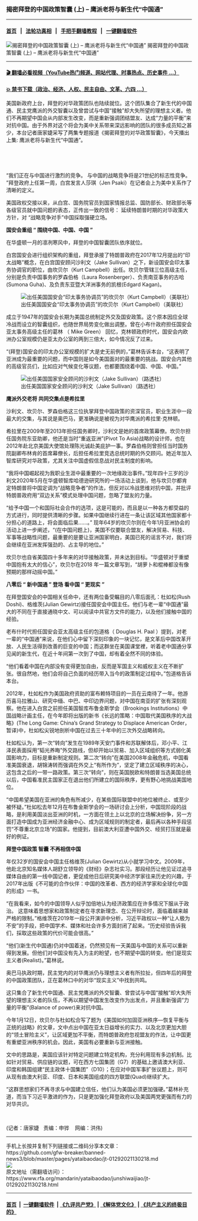 ### 揭密拜登的中国政策智囊 (上) –  鹰派老将与新生代“中国通”
------------------------

#### [首页](https://github.com/gfw-breaker/banned-news3/blob/master/README.md) &nbsp;&nbsp;|&nbsp;&nbsp; [法轮功真相](https://github.com/begood0513/basic/blob/master/README.md)  &nbsp;&nbsp;|&nbsp;&nbsp; [手把手翻墙教程](https://github.com/gfw-breaker/guides/wiki)  &nbsp;&nbsp;|&nbsp;&nbsp; [一键翻墙软件](https://github.com/gfw-breaker/nogfw/blob/master/README.md)  



<div id="headerimg">
 <img alt="揭密拜登的中国政策智囊 (上) –  鹰派老将与新生代“中国通”" src="https://www.rfa.org/mandarin/yataibaodao/junshiwaijiao/jt-01292021130218.html/@@images/c6d3da4e-3488-4743-8fb4-dd74ba15b13d.jpeg" title="揭密拜登的中国政策智囊 (上) –  鹰派老将与新生代“中国通”"/>
 <span class="lead_image_caption">
  揭密拜登的中国政策智囊 (上) –  鹰派老将与新生代“中国通”
 </span>
 <!-- zoomattribute -->
</div>

<hr/>


#### [ 🎬  翻墙必看视频（YouTube热门频道、网站代理、时事热点、历史事件 ...）](https://github.com/gfw-breaker/links/blob/master/banned.md)

#### [ 💥  禁书下载（政治、经济、人权、民主自由、文革、六四 ...）](https://github.com/gfw-breaker/books/blob/master/README.md)

<div id="storytext">
 <div class="sidebar">
 </div>
 <p>
 </p>
 <p>
  美国新政府上台，拜登的对华政策团队也陆续就位。这个团队集合了新生代的中国通、民主党鹰派的外交智囊以及曾尝试与中国“接触”却大失所望的理想主义者。他们不再期望中国会从内部发生改变，而是重新强调团结盟友、达成“力量的平衡”来对抗中国。由于外界对这个将会为美中关系带来深远影响的团队的很多成员知之甚少，本台记者唐家婕采写了两集专题报道《揭密拜登的对华政策智囊》，今天播出上集: 鹰派老将与新生代“中国通”。
 </p>
 <p>
  <br/>
 </p>
 <p>
  <br/>
 </p>
 <p>
  “我们正在与中国进行激烈的竞争。 与中国的战略竞争将是21世纪的标志性竞争。 ”拜登政府上任第一周，白宫发言人莎琪（Jen Psaki）在记者会上为美中关系作了清晰的定义。
 </p>
 <p>
  美国政权交接以来，从白宫、国务院官员到国家情报总监、国防部长、财政部长等各级官员就中国问题的表态，正传出一致的信号：
  <span>
   延续特朗普时期的对华政策大方针，对
  </span>
  “战略竞争对手”中国採取强硬立场。
 </p>
 <p>
  <strong>
   国安会重组
  </strong>
  <strong>
  </strong>
  <strong>
   “
  </strong>
  <strong>
   围绕中国、中国、中国
  </strong>
  <strong>
   ”
  </strong>
 </p>
 <p>
  在华盛顿一月的凛冽寒风中，拜登的中国智囊团队依序就位。
 </p>
 <p>
  白宫国安会进行组织架构的重组，拜登承接了特朗普政府在2017年12月提出的“印太战略”概念，在白宫国安顾问沙利文（Jake Sullivan）之下，新设国安会印太事务协调官的职位，由坎贝尔（Kurt Campbell）出任。坎贝尔管辖三位高级主任，分别是负责中国事务的罗森伯格（Laura Rosenberger）、负责南亚事务的古哈(Sumona Guha)、及负责东亚暨大洋洲事务的凯根(Edgard Kagan)。
 </p>
 <p>
  <figure class="image-richtext image-inline captioned" style="width:620px;">
   <img alt="出任美国国安会“印太事务协调员”的坎贝尔（Kurt Campbell）（美联社）" src="https://www.rfa.org/mandarin/yataibaodao/junshiwaijiao/jt-01292021130218.html/jt0129.jpg/@@images/a927c221-c576-4f7c-88dd-1a366262f31e.jpeg" title="jt0129.jpg"/>
   <figcaption class="image-caption">
    出任美国国安会“印太事务协调员”的坎贝尔（Kurt Campbell）（美联社）
   </figcaption>
   <small>
   </small>
  </figure>
 </p>
 <p>
  成立于1947年的国安会长期为美国总统制定外交及国安政策。这个原本因应全球冷战而设立的智囊组织，也随世界局势变化做出调整。曾在小布什政府担任国安会亚太事务高级主任的葛林 （
  <span>
   Mike Green）
  </span>
  回忆，克林顿政府时代，国安会内欧洲办公室规模仍是亚太办公室的两到三倍大，如今情况反了过来。
 </p>
 <p>
  “(拜登)国安会的印太办公室规模的扩大是史无前例的，”葛林告诉本台，“这表明了亚洲成为最重要的问题，而中国则是如今美国面对的最重要的挑战。国安会内其他的高级官员们，比如应对气候变化等议题，也都要围绕着中国、中国、中国。”
 </p>
 <p>
  <figure class="image-richtext image-inline captioned" style="width:1280px;">
   <img alt="出任美国国家安全顾问的沙利文（Jake Sullivan）（路透社）" src="https://www.rfa.org/mandarin/yataibaodao/junshiwaijiao/jt-01292021130218.html/jt0201.jpg/@@images/caeefd7f-0fe6-4fb5-a09a-6bb6e331d8e1.jpeg" title="jt0201.jpg"/>
   <figcaption class="image-caption">
    出任美国国家安全顾问的沙利文（Jake Sullivan）（路透社）
   </figcaption>
   <small>
   </small>
  </figure>
 </p>
 <p>
  <strong>
   鹰派外交老将
  </strong>
  <strong>
  </strong>
  <strong>
   共同交集点是希拉里
  </strong>
 </p>
 <p>
  沙利文、坎贝尔、罗森伯格这三位执掌拜登中国政策的资深官员，职业生涯中一段最大的交集，与其说是奥巴马，更准确说是被视为对华鹰派的希拉里·克林顿。
 </p>
 <p>
  希拉里在2009年至2013年担任国务卿时，沙利文是她的首席政策幕僚。坎贝尔担任国务院东亚助卿，他还是当时“重返亚洲”(Pivot To Asia)战略的设计师，也在2012年赴北京美国大使馆处理陈光诚赴美庇护一事。罗森伯格则曾担任当时国务院副卿布林肯的首席幕僚长，后担任希拉里竞选总统时期的外交顾问。她近年加入智库研究对华政策，尤其关注中国虚假信息战对民主制度的影响。
 </p>
 <p>
  “我将中国崛起视为我职业生涯中最重要的一次地缘政治事件。”现年四十三岁的沙利文2020年5月在华盛顿智库哈德逊研究所的一场活动上谈到，他与坎贝尔都肯定特朗普将中国定调为“战略竞争者”的作法，但反对以冷战思维对抗中国，并批评特朗普政府用“双边关系”模式处理中国问题，忽略了盟友的力量。
 </p>
 <p>
  “给予中国一个和国际社会合作的选项，这是可能的，而且是以一种各方都受益的方式进行，同时提供清晰的步骤。如果中国继续行进在一条让该区域其他国家都十分担心的道路上，将会面临后果……。” 现年64岁的坎贝尔则在今年1月亚洲协会的活动上进一步阐述，“(在中国问题上)，美国不仅要联合盟友，解决贸易、科技、军事等战略性问题，最重要的是要让亚洲国家明白，美国已死的谣言不对，我们将会继续在亚洲发挥强劲的、占主导的地位。”
 </p>
 <p>
  坎贝尔也自省美国四十多年来的对华接触政策，并未达到目标。“华盛顿对于重塑中国抱有太大的信心”，坎贝尔在2018
  <span>
   年一篇文章写到，“胡萝卜和棍棒都没有像预期的那样动摇中国。”
  </span>
 </p>
 <p>
  <strong>
   八零后
  </strong>
  <strong>
   “
  </strong>
  <strong>
   新中国通
  </strong>
  <strong>
   ”
  </strong>
  <strong>
   登场
  </strong>
  <strong>
  </strong>
  <strong>
   看中国
  </strong>
  <strong>
   “
  </strong>
  <strong>
   更现实
  </strong>
  <strong>
   ”
  </strong>
 </p>
 <p>
  在拜登国安会的中国相关任命中，还有两位备受瞩目的八零后面孔：杜如松(Rush Doshi)、格维茨(Julian Gewirtz)接任国安会中国主任。他们与老一辈“中国通”最大的不同在于直接通晓中文、可以阅读中共官方文件的能力，以及他们接触中国的经验。
 </p>
 <p>
  老布什时代担任国安会亚太高级主任的包道格（
  <span>
   Douglas H. Paal
  </span>
  ）提到，对老一辈的“中国通”来说，在他们心中留下深刻印象的一块记忆，是文革后中国改革开放、人民生活得到改善的巨变的中国；而这群坐在美国课堂裡，听着老中国通分享见闻的新生代，在近十年间第一次到了中国，却有着全然不同的体验。
 </p>
 <p>
  “他们看着中国在内部没有变得更加自由，反而是军国主义和威权主义在不断扩张。很自然地，他们会将自己负面的经历带入当今的政策制定过程中。”包道格告诉本台。
 </p>
 <p>
  2012年，杜如松作为美国政府资助的富布赖特项目的一员在云南待了一年。他游历喜马拉雅山、研究中缅、中巴、中印边界问题，对中国在南亚的扩张有深刻观察。他在进入白宫之前担任美国智库布鲁金斯学会（Brookings Institutions）中国战略计画主任，在今年即将出版的新书《长远的策略：中国取代美国秩序的大战略》(The Long Game: China’s Grand Strategy to Displace American Order，暂译)中，杜如松尖锐地剖析中国在过去三十年中的三次外交战略转向。
 </p>
 <p>
  杜如松认为，第一次“转向”发生在1989年天安门事件和苏联解体后，邓小平、江泽民表面採用“韬光养晦”外交路线，但却开始以贸易、加入区域组织等方式弱化美国影响力，目标是重新制定规则。第二次“转向”在美国2008年金融危机，中国看准美国衰退，胡锦涛转而强调在外交上“有所作为”，坚定了建立区域秩序的决心，这包含之后的一带一路政策。第三次“转向”，则在英国脱欧和特朗普当选美国总统以后，中国看准民主国家正在退出他们所建立的国际秩序，更有野心地挑战美国地位。
 </p>
 <p>
  “中国希望美国在亚洲的角色有所减少，在某些国际联盟中的地位被终止、或至少被怀疑。”杜如松去年12月在布鲁金斯学会的一场研讨会上分析，中国现阶段的战略，是利用美国淡出亚洲的时机，一方面在领土上以北京的立场解决纷争，另一方面打造中国成为亚洲经济金融中心、成为区域规则的制定者，最后再以各种手段惩罚“不尊重北京立场”的国家。他提到，目前澳大利亚遭中国外交、经贸打压就是最好的例证。
 </p>
 <p>
  <strong>
   <span>
    拜登中国政策
   </span>
  </strong>
  <strong>
   智囊
  </strong>
  <strong>
   不再相信中国
  </strong>
  <strong>
  </strong>
 </p>
 <p>
  年仅32岁的国安会中国主任格维茨(Julian Gewirtz)从小就学习中文。2009年，他赴北京知名媒体人胡舒立领导的《财经》杂志社实习。那段经历让他见证过追寻媒体自由的第一线中国记者，更促成他日后研究美中经济学家往来历史的兴趣，于2017年出版《不可能的合作伙伴：中国的改革者、西方的经济学家和全球化中国的形成》一书。
 </p>
 <p>
  “在我看来，如今的中国领导人似乎加倍地认为经济政策应在许多情况下服从于政治。 这意味着思想家和政策制定者在寻求新理念、在公开辩论时，面临着越来越严格的限制。”格维茨在2019年一段公开演讲中分析，习近平政权以一种“让人极为不安”的手段，把中国学术、媒体和社会许多方面封闭了起来。“历史经验告诉我们，採取这些政策的代价可能会很高。”
 </p>
 <p>
  “他们(新生代中国通)仍对中国着迷，仍然预见有一天美国与中国的关系可以重新得到发展。但他们对中国没有先入为主的盼望，也不期望中国的转变。他们是现实主义者(Realist)。”葛林说。
 </p>
 <p>
  奥巴马执政时期，民主党内的对华鹰派仍与理想主义者有所拉扯，但四年后的拜登的中国政策团队，正在葛林口中的对华“现实主义”中找到共鸣。
 </p>
 <p>
  这只集合了新生代中国通、民主党鹰派的外交智囊、曾尝试与中国“接触”却大失所望的理想主义者的队伍，不再以期望中国发生改变作为出发点，并且重新强调“力量的平衡”(Balance of power)来对抗中国。
 </p>
 <p>
  今年1月12日，坎贝尔与杜如松合写了题为《美国如何加固亚洲秩序—恢复平衡与正统的战略》的文章，文中点出中国在亚太日益增长的实力、以及北京更加大胆的“领土冒险主义”，让区域更加不平衡，而特朗普政府忽视盟友的作法，让中国更有重塑亚洲秩序的机会。因此，美国有必要重新与亚洲接触。
 </p>
 <p>
  文中的思路是，美国应该针对特定问题建立特定机构，充分利用现有多边机制。比如针对贸易、供应链的议题，可在西方七国集团（G7）的基础上邀请澳大利亚、印度和韩国组建“民主政体十国集团”（D10）；在应对中国军事扩张议题上，则可从现有由澳大利亚、印度、日本和美国组成的四方联盟(Quad)继续扩大。
 </p>
 <p>
  “这群思想家们不再寻求与中国建立信任，他们认为美国必须更加强硬。”葛林补充道，而当下习近平激进的作为，只是更加强化拜登政府以及美国两党更强而有力的对华共识。
 </p>
 <p>
  <br/>
 </p>
 <p>
  (记者：唐家婕   责编：申铧    网编：洪伟)
 </p>
</div>

<hr/>
手机上长按并复制下列链接或二维码分享本文章：<br/>
https://github.com/gfw-breaker/banned-news3/blob/master/pages/yataibaodao/jt-01292021130218.md <br/>
<a href='https://github.com/gfw-breaker/banned-news3/blob/master/pages/yataibaodao/jt-01292021130218.md'><img src='https://github.com/gfw-breaker/banned-news3/blob/master/pages/yataibaodao/jt-01292021130218.md.png'/></a> <br/>
原文地址（需翻墙访问）：https://www.rfa.org/mandarin/yataibaodao/junshiwaijiao/jt-01292021130218.html


------------------------
#### [首页](https://github.com/gfw-breaker/banned-news3/blob/master/README.md) &nbsp;|&nbsp; [一键翻墙软件](https://github.com/gfw-breaker/nogfw/blob/master/README.md) &nbsp;| [《九评共产党》](https://github.com/gfw-breaker/9ping.md/blob/master/README.md#九评之一评共产党是什么) | [《解体党文化》](https://github.com/gfw-breaker/jtdwh.md/blob/master/README.md) | [《共产主义的终极目的》](https://github.com/gfw-breaker/gczydzjmd.md/blob/master/README.md)


<img src='http://gfw-breaker.win/banned-news3/pages/yataibaodao/jt-01292021130218.md' width='0px' height='0px'/>